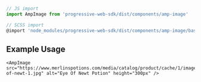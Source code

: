 ```js
// JS import
import AmpImage from 'progressive-web-sdk/dist/components/amp-image'

// SCSS import
@import 'node_modules/progressive-web-sdk/dist/components/amp-image/base';
```


## Example Usage

    <AmpImage src="https://www.merlinspotions.com/media/catalog/product/cache/1/image/e9c3970ab036de70892d86c6d221abfe/e/y/eye-of-newt-1.jpg" alt="Eye Of Newt Potion" height="300px" />
